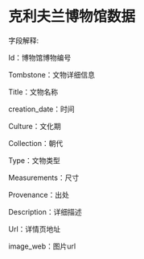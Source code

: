 # 克利夫兰博物馆数据

字段解释:

Id：博物馆博物编号

Tombstone：文物详细信息

Title：文物名称

creation_date：时间

Culture：文化期

Collection：朝代

Type：文物类型

Measurements：尺寸

Provenance：出处

Description：详细描述

Url：详情页地址

image_web：图片url